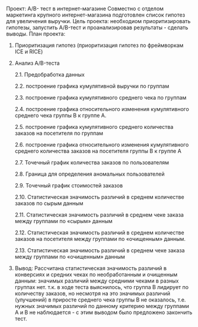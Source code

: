 Проект: A/B- тест в интернет-магазине
Совместно с отделом маркетинга крупного интернет-магазина подготовлен  список гипотез для увеличения выручки.
Цель проекта: необходиом приоритизировать гипотезы, запустить A/B-тест и проанализировав результаты - сделать выводы.
План проекта: 
1. Приоритизация гипотез (приоритизация гипотез по фреймворкам ICE и RICE)


2. Анализ A/B-теста


   2.1. Предобработка данных


   2.2. построение графика кумулятивной выручки по группам


   2.3. построение графика кумулятивного среднего чека по группам


   2.4. построение графика относительного изменения кумулятивного среднего чека группы B к группе A.


   2.5. построение графика кумулятивного среднего количества заказов на посетителя по группам


   2.6. построение графика относительного изменения кумулятивного среднего количества заказов на посетителя группы B к группе A


   2.7. Точечный график количества заказов по пользователям


   2.8. Граница для определения аномальных пользователей



   2.9. Точечный график стоимостей заказов


    2.10. Статистическая значимость различий в среднем количестве заказов по сырым данным

   2.11. Статистическая значимость различий в среднем чеке заказа между группами по «сырым» данным



   2.12. Статистическая значимость различий в среднем количестве заказов на посетителя между группами по «очищенным» данным.

   

   2.13.  Статистическая значимость различий в среднем чеке заказа между группами по «очищенным» данным

   

   
3. Вывод: Рассчитана статистическая значимость различий в конверсиях и средних чеках по необработанным и очищенным данным: значимых различий между средними чеками в разных группах нет.
т.к. в ходе теста выяснилось, что группа В лидирует по количеству заказов, но несмотря на это значимых различий (улучшений) в приросте среднего чека группы В не оказалось, т.е. нужных значимых различий по данному критерию между группами А и В не наблюдается - с этим выводом было предложено закончить тест.
